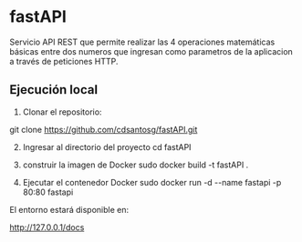 # fastAPI
Servicio API REST que permite realizar las 4 operaciones matemáticas básicas entre dos numeros que ingresan como parametros de la aplicacion a través de peticiones HTTP.

## Ejecución local

1. Clonar el repositorio:

git clone https://github.com/cdsantosg/fastAPI.git

2. Ingresar al directorio del proyecto
   cd fastAPI
   
4. construir la imagen de Docker
   sudo docker build -t fastAPI .
   
6. Ejecutar el contenedor Docker
   sudo docker run -d --name fastapi -p 80:80 fastapi

El entorno estará disponible en:

http://127.0.0.1/docs
   
